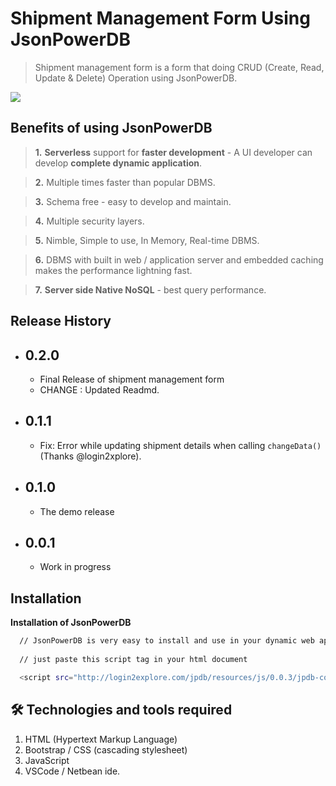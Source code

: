 
# Shipment Management Form Using JsonPowerDB

> Shipment management form is a form that doing CRUD (Create, Read, Update & Delete) Operation using JsonPowerDB.

![](https://images.yourstory.com/cs/images/company_products/login2xplore_1663170165058.png)
## Benefits of using JsonPowerDB

> **1.** **Serverless** support for **faster development** - A UI developer can develop **complete dynamic application**.

> **2.**  Multiple times faster than popular DBMS.

> **3.** Schema free - easy to develop and maintain.

> **4.** Multiple security layers.

> **5.** Nimble, Simple to use, In Memory, Real-time DBMS.

> **6.** DBMS with built in web / application server and embedded caching makes the performance lightning fast.

> **7.** **Server side Native NoSQL** - best query performance.

## Release History


- 0.2.0
  - 
   - Final Release of shipment management form
   - CHANGE : Updated Readmd.

- 0.1.1
  - 
   - Fix: Error while updating shipment details when calling `changeData()` (Thanks @login2xplore).

- 0.1.0
  - 
   - The demo release



- 0.0.1
  -
   - Work in progress



   
## Installation

__Installation of JsonPowerDB__
  

```bash
  // JsonPowerDB is very easy to install and use in your dynamic web application. All you need to do just :-
  
  // just paste this script tag in your html document

  <script src="http://login2explore.com/jpdb/resources/js/0.0.3/jpdb-commons.js"></script>
```
    
## 🛠 Technologies and  tools required

1. HTML (Hypertext Markup Language)
2. Bootstrap / CSS (cascading stylesheet)
3. JavaScript
4. VSCode / Netbean ide.

